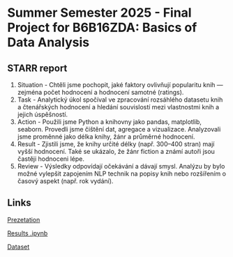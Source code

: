 # Summer Semester 2025 - Final Project for B6B16ZDA: Basics of Data Analysis
## STARR report
1) Situation - Chtěli jsme pochopit, jaké faktory ovlivňují popularitu knih — zejména počet hodnocení a hodnocení samotné (ratings).
3) Task - Analytický úkol spočíval ve zpracování rozsáhlého datasetu knih a čtenářských hodnocení a hledání souvislostí mezi vlastnostmi knih a jejich úspěšností.
4) Action - Použili jsme Python a knihovny jako pandas, matplotlib, seaborn. Provedli jsme čištění dat, agregace a vizualizace. Analyzovali jsme proměnné jako délka knihy, žánr a průměrné hodnocení.
5) Result - Zjistili jsme, že knihy určité délky (např. 300–400 stran) mají vyšší hodnocení. Také se ukázalo, že žánr fiction a známí autoři jsou častěji hodnoceni lépe.
6) Review - Výsledky odpovídají očekávání a dávají smysl. Analýzu by bylo možné vylepšit zapojením NLP technik na popisy knih nebo rozšířením o časový aspekt (např. rok vydání).
## Links
[Prezetation](https://github.com/kramkvol/CVUT_ZDA/blob/main/presentation.pdf)

[Results .ipynb](https://nbviewer.org/github/kramkvol/CVUT_ZDA/blob/main/Sem_work_zda.ipynb)

[Dataset](https://www.kaggle.com/datasets/bahramjannesarr/goodreads-book-datasets-10m/data)

